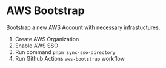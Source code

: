 # AWS Bootstrap

Bootstrap a new AWS Account with necessary infrastuctures.

1. Create AWS Organization
2. Enable AWS SSO
3. Run command `pnpm sync-sso-directory`
4. Run Github Actions `aws-bootstrap` workflow
